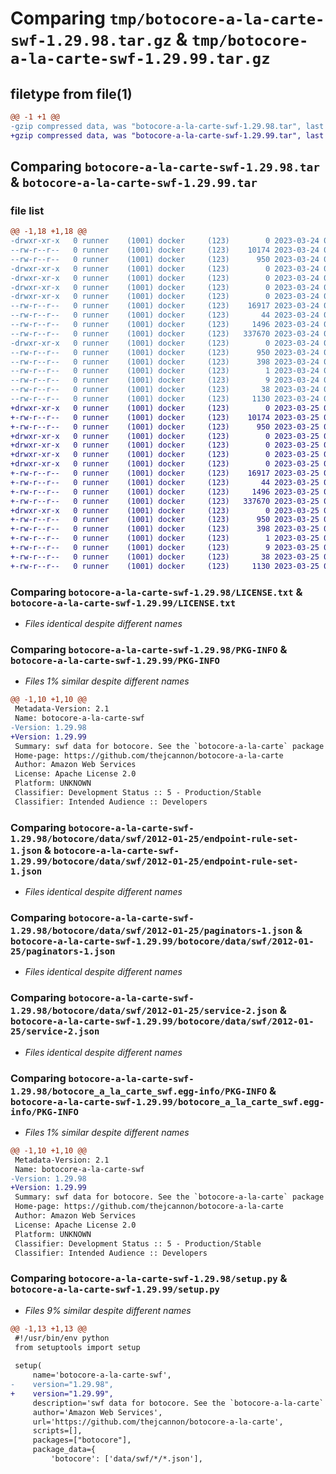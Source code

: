 # Comparing `tmp/botocore-a-la-carte-swf-1.29.98.tar.gz` & `tmp/botocore-a-la-carte-swf-1.29.99.tar.gz`

## filetype from file(1)

```diff
@@ -1 +1 @@
-gzip compressed data, was "botocore-a-la-carte-swf-1.29.98.tar", last modified: Fri Mar 24 01:24:41 2023, max compression
+gzip compressed data, was "botocore-a-la-carte-swf-1.29.99.tar", last modified: Sat Mar 25 01:23:10 2023, max compression
```

## Comparing `botocore-a-la-carte-swf-1.29.98.tar` & `botocore-a-la-carte-swf-1.29.99.tar`

### file list

```diff
@@ -1,18 +1,18 @@
-drwxr-xr-x   0 runner    (1001) docker     (123)        0 2023-03-24 01:24:41.926159 botocore-a-la-carte-swf-1.29.98/
--rw-r--r--   0 runner    (1001) docker     (123)    10174 2023-03-24 01:24:41.000000 botocore-a-la-carte-swf-1.29.98/LICENSE.txt
--rw-r--r--   0 runner    (1001) docker     (123)      950 2023-03-24 01:24:41.926159 botocore-a-la-carte-swf-1.29.98/PKG-INFO
-drwxr-xr-x   0 runner    (1001) docker     (123)        0 2023-03-24 01:24:41.926159 botocore-a-la-carte-swf-1.29.98/botocore/
-drwxr-xr-x   0 runner    (1001) docker     (123)        0 2023-03-24 01:24:41.926159 botocore-a-la-carte-swf-1.29.98/botocore/data/
-drwxr-xr-x   0 runner    (1001) docker     (123)        0 2023-03-24 01:24:41.926159 botocore-a-la-carte-swf-1.29.98/botocore/data/swf/
-drwxr-xr-x   0 runner    (1001) docker     (123)        0 2023-03-24 01:24:41.926159 botocore-a-la-carte-swf-1.29.98/botocore/data/swf/2012-01-25/
--rw-r--r--   0 runner    (1001) docker     (123)    16917 2023-03-24 01:23:57.000000 botocore-a-la-carte-swf-1.29.98/botocore/data/swf/2012-01-25/endpoint-rule-set-1.json
--rw-r--r--   0 runner    (1001) docker     (123)       44 2023-03-24 01:23:57.000000 botocore-a-la-carte-swf-1.29.98/botocore/data/swf/2012-01-25/examples-1.json
--rw-r--r--   0 runner    (1001) docker     (123)     1496 2023-03-24 01:23:57.000000 botocore-a-la-carte-swf-1.29.98/botocore/data/swf/2012-01-25/paginators-1.json
--rw-r--r--   0 runner    (1001) docker     (123)   337670 2023-03-24 01:23:57.000000 botocore-a-la-carte-swf-1.29.98/botocore/data/swf/2012-01-25/service-2.json
-drwxr-xr-x   0 runner    (1001) docker     (123)        0 2023-03-24 01:24:41.926159 botocore-a-la-carte-swf-1.29.98/botocore_a_la_carte_swf.egg-info/
--rw-r--r--   0 runner    (1001) docker     (123)      950 2023-03-24 01:24:41.000000 botocore-a-la-carte-swf-1.29.98/botocore_a_la_carte_swf.egg-info/PKG-INFO
--rw-r--r--   0 runner    (1001) docker     (123)      398 2023-03-24 01:24:41.000000 botocore-a-la-carte-swf-1.29.98/botocore_a_la_carte_swf.egg-info/SOURCES.txt
--rw-r--r--   0 runner    (1001) docker     (123)        1 2023-03-24 01:24:41.000000 botocore-a-la-carte-swf-1.29.98/botocore_a_la_carte_swf.egg-info/dependency_links.txt
--rw-r--r--   0 runner    (1001) docker     (123)        9 2023-03-24 01:24:41.000000 botocore-a-la-carte-swf-1.29.98/botocore_a_la_carte_swf.egg-info/top_level.txt
--rw-r--r--   0 runner    (1001) docker     (123)       38 2023-03-24 01:24:41.926159 botocore-a-la-carte-swf-1.29.98/setup.cfg
--rw-r--r--   0 runner    (1001) docker     (123)     1130 2023-03-24 01:24:41.000000 botocore-a-la-carte-swf-1.29.98/setup.py
+drwxr-xr-x   0 runner    (1001) docker     (123)        0 2023-03-25 01:23:10.497195 botocore-a-la-carte-swf-1.29.99/
+-rw-r--r--   0 runner    (1001) docker     (123)    10174 2023-03-25 01:23:10.000000 botocore-a-la-carte-swf-1.29.99/LICENSE.txt
+-rw-r--r--   0 runner    (1001) docker     (123)      950 2023-03-25 01:23:10.497195 botocore-a-la-carte-swf-1.29.99/PKG-INFO
+drwxr-xr-x   0 runner    (1001) docker     (123)        0 2023-03-25 01:23:10.493195 botocore-a-la-carte-swf-1.29.99/botocore/
+drwxr-xr-x   0 runner    (1001) docker     (123)        0 2023-03-25 01:23:10.493195 botocore-a-la-carte-swf-1.29.99/botocore/data/
+drwxr-xr-x   0 runner    (1001) docker     (123)        0 2023-03-25 01:23:10.493195 botocore-a-la-carte-swf-1.29.99/botocore/data/swf/
+drwxr-xr-x   0 runner    (1001) docker     (123)        0 2023-03-25 01:23:10.493195 botocore-a-la-carte-swf-1.29.99/botocore/data/swf/2012-01-25/
+-rw-r--r--   0 runner    (1001) docker     (123)    16917 2023-03-25 01:22:12.000000 botocore-a-la-carte-swf-1.29.99/botocore/data/swf/2012-01-25/endpoint-rule-set-1.json
+-rw-r--r--   0 runner    (1001) docker     (123)       44 2023-03-25 01:22:12.000000 botocore-a-la-carte-swf-1.29.99/botocore/data/swf/2012-01-25/examples-1.json
+-rw-r--r--   0 runner    (1001) docker     (123)     1496 2023-03-25 01:22:12.000000 botocore-a-la-carte-swf-1.29.99/botocore/data/swf/2012-01-25/paginators-1.json
+-rw-r--r--   0 runner    (1001) docker     (123)   337670 2023-03-25 01:22:12.000000 botocore-a-la-carte-swf-1.29.99/botocore/data/swf/2012-01-25/service-2.json
+drwxr-xr-x   0 runner    (1001) docker     (123)        0 2023-03-25 01:23:10.497195 botocore-a-la-carte-swf-1.29.99/botocore_a_la_carte_swf.egg-info/
+-rw-r--r--   0 runner    (1001) docker     (123)      950 2023-03-25 01:23:10.000000 botocore-a-la-carte-swf-1.29.99/botocore_a_la_carte_swf.egg-info/PKG-INFO
+-rw-r--r--   0 runner    (1001) docker     (123)      398 2023-03-25 01:23:10.000000 botocore-a-la-carte-swf-1.29.99/botocore_a_la_carte_swf.egg-info/SOURCES.txt
+-rw-r--r--   0 runner    (1001) docker     (123)        1 2023-03-25 01:23:10.000000 botocore-a-la-carte-swf-1.29.99/botocore_a_la_carte_swf.egg-info/dependency_links.txt
+-rw-r--r--   0 runner    (1001) docker     (123)        9 2023-03-25 01:23:10.000000 botocore-a-la-carte-swf-1.29.99/botocore_a_la_carte_swf.egg-info/top_level.txt
+-rw-r--r--   0 runner    (1001) docker     (123)       38 2023-03-25 01:23:10.497195 botocore-a-la-carte-swf-1.29.99/setup.cfg
+-rw-r--r--   0 runner    (1001) docker     (123)     1130 2023-03-25 01:23:10.000000 botocore-a-la-carte-swf-1.29.99/setup.py
```

### Comparing `botocore-a-la-carte-swf-1.29.98/LICENSE.txt` & `botocore-a-la-carte-swf-1.29.99/LICENSE.txt`

 * *Files identical despite different names*

### Comparing `botocore-a-la-carte-swf-1.29.98/PKG-INFO` & `botocore-a-la-carte-swf-1.29.99/PKG-INFO`

 * *Files 1% similar despite different names*

```diff
@@ -1,10 +1,10 @@
 Metadata-Version: 2.1
 Name: botocore-a-la-carte-swf
-Version: 1.29.98
+Version: 1.29.99
 Summary: swf data for botocore. See the `botocore-a-la-carte` package for more info.
 Home-page: https://github.com/thejcannon/botocore-a-la-carte
 Author: Amazon Web Services
 License: Apache License 2.0
 Platform: UNKNOWN
 Classifier: Development Status :: 5 - Production/Stable
 Classifier: Intended Audience :: Developers
```

### Comparing `botocore-a-la-carte-swf-1.29.98/botocore/data/swf/2012-01-25/endpoint-rule-set-1.json` & `botocore-a-la-carte-swf-1.29.99/botocore/data/swf/2012-01-25/endpoint-rule-set-1.json`

 * *Files identical despite different names*

### Comparing `botocore-a-la-carte-swf-1.29.98/botocore/data/swf/2012-01-25/paginators-1.json` & `botocore-a-la-carte-swf-1.29.99/botocore/data/swf/2012-01-25/paginators-1.json`

 * *Files identical despite different names*

### Comparing `botocore-a-la-carte-swf-1.29.98/botocore/data/swf/2012-01-25/service-2.json` & `botocore-a-la-carte-swf-1.29.99/botocore/data/swf/2012-01-25/service-2.json`

 * *Files identical despite different names*

### Comparing `botocore-a-la-carte-swf-1.29.98/botocore_a_la_carte_swf.egg-info/PKG-INFO` & `botocore-a-la-carte-swf-1.29.99/botocore_a_la_carte_swf.egg-info/PKG-INFO`

 * *Files 1% similar despite different names*

```diff
@@ -1,10 +1,10 @@
 Metadata-Version: 2.1
 Name: botocore-a-la-carte-swf
-Version: 1.29.98
+Version: 1.29.99
 Summary: swf data for botocore. See the `botocore-a-la-carte` package for more info.
 Home-page: https://github.com/thejcannon/botocore-a-la-carte
 Author: Amazon Web Services
 License: Apache License 2.0
 Platform: UNKNOWN
 Classifier: Development Status :: 5 - Production/Stable
 Classifier: Intended Audience :: Developers
```

### Comparing `botocore-a-la-carte-swf-1.29.98/setup.py` & `botocore-a-la-carte-swf-1.29.99/setup.py`

 * *Files 9% similar despite different names*

```diff
@@ -1,13 +1,13 @@
 #!/usr/bin/env python
 from setuptools import setup
 
 setup(
     name='botocore-a-la-carte-swf',
-    version="1.29.98",
+    version="1.29.99",
     description='swf data for botocore. See the `botocore-a-la-carte` package for more info.',
     author='Amazon Web Services',
     url='https://github.com/thejcannon/botocore-a-la-carte',
     scripts=[],
     packages=["botocore"],
     package_data={
         'botocore': ['data/swf/*/*.json'],
```

